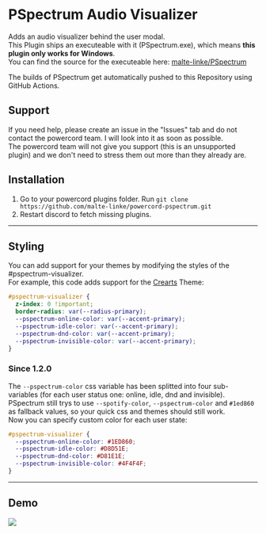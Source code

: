 # PSpectrum Audio Visualizer

Adds an audio visualizer behind the user modal. <br>
This Plugin ships an executeable with it (PSpectrum.exe), which means **this plugin only works for Windows**.<br>
You can find the source for the executeable here: <a href="https://github.com/malte-linke/PSpectrum">malte-linke/PSpectrum</a>

The builds of PSpectrum get automatically pushed to this Repository using GitHub Actions.

## Support

If you need help, please create an issue in the "Issues" tab and do not contact the powercord team. I will look into it as soon as possible.</br>
The powercord team will not give you support (this is an unsupported plugin) and we don't need to stress them out more than they already are.

## Installation

1. Go to your powercord plugins folder. Run ``git clone https://github.com/malte-linke/powercord-pspectrum.git``
2. Restart discord to fetch missing plugins.

---

## Styling

You can add support for your themes by modifying the styles of the #pspectrum-visualizer.<br>
For example, this code adds support for the <a href="https://github.com/CorellanStoma/CreArts-Discord">Crearts</a> Theme:
```css
#pspectrum-visualizer {
  z-index: 0 !important;
  border-radius: var(--radius-primary);
  --pspectrum-online-color: var(--accent-primary);
  --pspectrum-idle-color: var(--accent-primary);
  --pspectrum-dnd-color: var(--accent-primary);
  --pspectrum-invisible-color: var(--accent-primary);
}
```

### Since 1.2.0

The ``--pspectrum-color`` css variable has been splitted into four sub-variables (for each user status one: online, idle, dnd and invisible).<br>
PSpectrum still trys to use ``--spotify-color``, ``--pspectrum-color`` and ``#1ed860`` as fallback values, so your quick css and themes should still work.<br>
Now you can specify custom color for each user state:
```css
#pspectrum-visualizer {
  --pspectrum-online-color: #1ED860;
  --pspectrum-idle-color: #D8D51E;
  --pspectrum-dnd-color: #D81E1E;
  --pspectrum-invisible-color: #4F4F4F;
}
```

---

## Demo

<img src="https://i.imgur.com/1qIn0Ws.gif">
